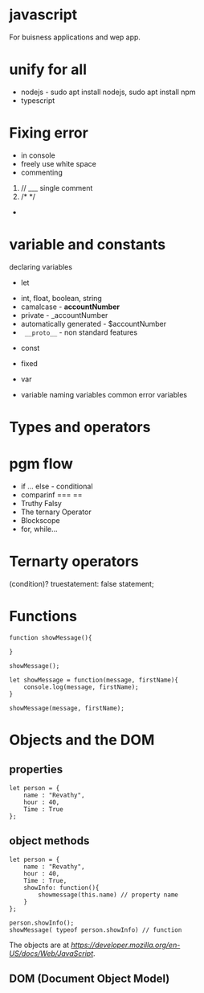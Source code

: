 # javascript

For buisness applications and wep app. 
# unify for all
- nodejs - sudo apt install nodejs, sudo apt install npm
- typescript

# Fixing error
- in console
- freely use white space
- commenting 
1. // ___ single comment
2. /* */ 
- 
# variable and constants

declaring variables
- let
 * int, float, boolean, string
 * camalcase - __accountNumber__
 * private - _accountNumber
 * automatically generated - $accountNumber
 * `` __proto__`` - non standard features
- const
 * fixed
- var
 * variable
naming variables
common error variables

# Types and operators
# pgm flow
* if ... else - conditional
* comparinf === ==
* Truthy Falsy
* The ternary Operator
* Blockscope
* for, while...

Ternarty operators
==================
(condition)? truestatement: false statement;

Functions
==========

``` 
function showMessage(){

}
```
```
showMessage();
```
```
let showMessage = function(message, firstName){
    console.log(message, firstName);
}

showMessage(message, firstName);
```

Objects and the DOM
===================
properties
----------
```
let person = {
    name : "Revathy",
    hour : 40,
    Time : True
};
```
object methods
--------------

```
let person = {
    name : "Revathy",
    hour : 40,
    Time : True,
    showInfo: function(){
        showmessage(this.name) // property name
    }
};

person.showInfo();
showMessage( typeof person.showInfo) // function
```

The objects are at *_https://developer.mozilla.org/en-US/docs/Web/JavaScript_*.

DOM (Document Object Model)
----------------------------


